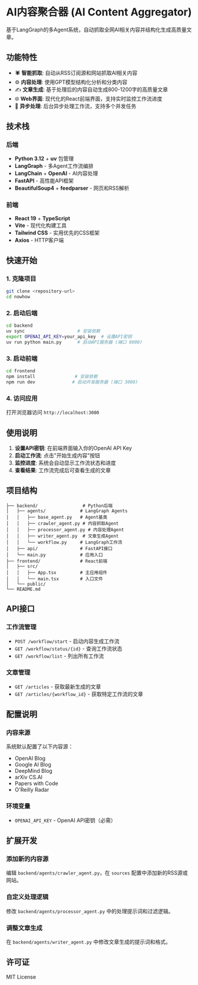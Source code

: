 # AI内容聚合器 (AI Content Aggregator)

基于LangGraph的多Agent系统，自动抓取全网AI相关内容并结构化生成高质量文章。

## 功能特性

- 🕷️ **智能抓取**: 自动从RSS订阅源和网站抓取AI相关内容
- ⚙️ **内容处理**: 使用GPT模型结构化分析和分类内容
- ✍️ **文章生成**: 基于处理后的内容自动生成800-1200字的高质量文章
- 🌐 **Web界面**: 现代化的React前端界面，支持实时监控工作流进度
- 🔄 **异步处理**: 后台异步处理工作流，支持多个并发任务

## 技术栈

### 后端
- **Python 3.12** + **uv** 包管理
- **LangGraph** - 多Agent工作流编排
- **LangChain** + **OpenAI** - AI内容处理
- **FastAPI** - 高性能API框架
- **BeautifulSoup4** + **feedparser** - 网页和RSS解析

### 前端
- **React 19** + **TypeScript**
- **Vite** - 现代化构建工具
- **Tailwind CSS** - 实用优先的CSS框架
- **Axios** - HTTP客户端

## 快速开始

### 1. 克隆项目
```bash
git clone <repository-url>
cd nowhow
```

### 2. 启动后端
```bash
cd backend
uv sync                    # 安装依赖
export OPENAI_API_KEY=your_api_key  # 设置API密钥
uv run python main.py      # 启动API服务器 (端口 8000)
```

### 3. 启动前端
```bash
cd frontend
npm install               # 安装依赖
npm run dev              # 启动开发服务器 (端口 3000)
```

### 4. 访问应用
打开浏览器访问 `http://localhost:3000`

## 使用说明

1. **设置API密钥**: 在前端界面输入你的OpenAI API Key
2. **启动工作流**: 点击"开始生成内容"按钮
3. **监控进度**: 系统会自动显示工作流状态和进度
4. **查看结果**: 工作流完成后可查看生成的文章

## 项目结构

```
├── backend/                 # Python后端
│   ├── agents/             # LangGraph Agents
│   │   ├── base_agent.py   # Agent基类
│   │   ├── crawler_agent.py # 内容抓取Agent
│   │   ├── processor_agent.py # 内容处理Agent
│   │   ├── writer_agent.py  # 文章生成Agent
│   │   └── workflow.py     # LangGraph工作流
│   ├── api/                # FastAPI接口
│   └── main.py             # 应用入口
├── frontend/               # React前端
│   ├── src/
│   │   ├── App.tsx         # 主应用组件
│   │   └── main.tsx        # 入口文件
│   └── public/
└── README.md
```

## API接口

### 工作流管理
- `POST /workflow/start` - 启动内容生成工作流
- `GET /workflow/status/{id}` - 查询工作流状态
- `GET /workflow/list` - 列出所有工作流

### 文章管理
- `GET /articles` - 获取最新生成的文章
- `GET /articles/{workflow_id}` - 获取特定工作流的文章

## 配置说明

### 内容来源
系统默认配置了以下内容源：
- OpenAI Blog
- Google AI Blog  
- DeepMind Blog
- arXiv CS.AI
- Papers with Code
- O'Reilly Radar

### 环境变量
- `OPENAI_API_KEY` - OpenAI API密钥（必需）

## 扩展开发

### 添加新的内容源
编辑 `backend/agents/crawler_agent.py`，在 `sources` 配置中添加新的RSS源或网站。

### 自定义处理逻辑
修改 `backend/agents/processor_agent.py` 中的处理提示词和过滤逻辑。

### 调整文章生成
在 `backend/agents/writer_agent.py` 中修改文章生成的提示词和格式。

## 许可证

MIT License
